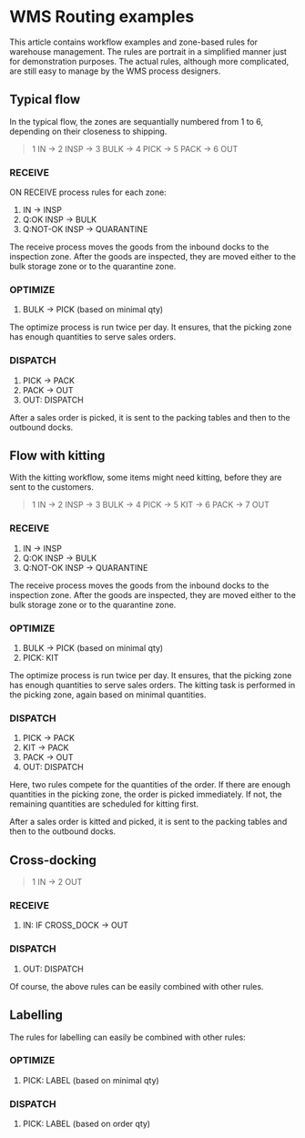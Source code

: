 # WMS Routing examples

This article contains workflow examples and zone-based rules for warehouse management.
The rules are portrait in a simplified manner just for demonstration purposes.
The actual rules, although more complicated, are still easy to manage by the WMS process designers.

## Typical flow

In the typical flow, the zones are sequantially numbered from 1 to 6, depending on their closeness to shipping.

> 1 IN → 2 INSP → 3 BULK → 4 PICK → 5 PACK → 6 OUT

### RECEIVE

ON RECEIVE process rules for each zone:

1. IN → INSP
1. Q:OK INSP → BULK
1. Q:NOT-OK INSP → QUARANTINE

The receive process moves the goods from the inbound docks to the inspection zone.
After the goods are inspected, they are moved either to the bulk storage zone or to the quarantine zone.

### OPTIMIZE

1. BULK → PICK (based on minimal qty)

The optimize process is run twice per day.
It ensures, that the picking zone has enough quantities to serve sales orders.

### DISPATCH

1. PICK → PACK
1. PACK → OUT
1. OUT: DISPATCH

After a sales order is picked, it is sent to the packing tables and then to the outbound docks.

## Flow with kitting

With the kitting workflow, some items might need kitting, before they are sent to the customers.

> 1 IN → 2 INSP → 3 BULK → 4 PICK → 5 KIT → 6 PACK → 7 OUT

### RECEIVE

1. IN → INSP
1. Q:OK INSP → BULK
1. Q:NOT-OK INSP → QUARANTINE

The receive process moves the goods from the inbound docks to the inspection zone.
After the goods are inspected, they are moved either to the bulk storage zone or to the quarantine zone.

### OPTIMIZE

1. BULK → PICK (based on minimal qty)
1. PICK: KIT 

The optimize process is run twice per day.
It ensures, that the picking zone has enough quantities to serve sales orders.
The kitting task is performed in the picking zone, again based on minimal quantities.

### DISPATCH

1. PICK → PACK
1. KIT → PACK
1. PACK → OUT
1. OUT: DISPATCH

Here, two rules compete for the quantities of the order.
If there are enough quantities in the picking zone, the order is picked immediately.
If not, the remaining quantities are scheduled for kitting first.

After a sales order is kitted and picked, it is sent to the packing tables and then to the outbound docks.

## Cross-docking

> 1 IN → 2 OUT

### RECEIVE

1. IN: IF CROSS_DOCK → OUT

### DISPATCH

1. OUT: DISPATCH

Of course, the above rules can be easily combined with other rules.

## Labelling

The rules for labelling can easily be combined with other rules:

### OPTIMIZE

1. PICK: LABEL (based on minimal qty)

### DISPATCH

1. PICK: LABEL (based on order qty)
